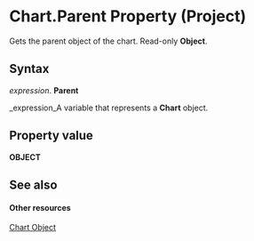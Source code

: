 
# Chart.Parent Property (Project)
Gets the parent object of the chart. Read-only  **Object**.

## Syntax

 _expression_. **Parent**

 _expression_A variable that represents a  **Chart** object.


## Property value

 **OBJECT**


## See also


#### Other resources


 [Chart Object](810d4ec1-69d2-c432-b9da-57042b783b85.md)
